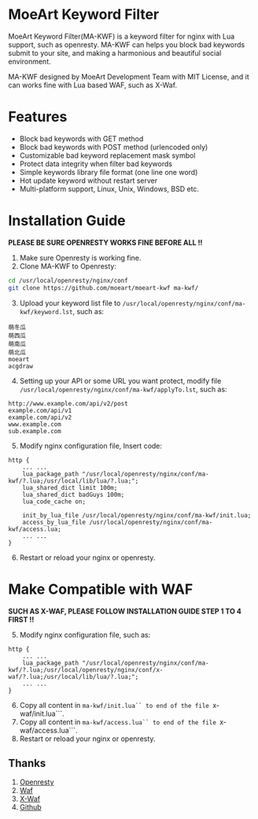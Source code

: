 # MoeArt Keyword Filter

MoeArt Keyword Filter(MA-KWF) is a keyword filter for nginx with Lua support, such as openresty. MA-KWF can helps you block bad keywords submit to your site, and making a harmonious and beautiful social environment.

MA-KWF designed by MoeArt Development Team with MIT License, and it can works fine with Lua based WAF, such as X-Waf.

# Features

- Block bad keywords with GET method
- Block bad keywords with POST method (urlencoded only)
- Customizable bad keyword replacement mask symbol
- Protect data integrity when filter bad keywords
- Simple keywords library file format (one line one word) 
- Hot update keyword without restart server
- Multi-platform support, Linux, Unix, Windows, BSD etc.

# Installation Guide

**PLEASE BE SURE OPENRESTY WORKS FINE BEFORE ALL !!**

1. Make sure Openresty is working fine.
2. Clone MA-KWF to Openresty:
```bash
cd /usr/local/openresty/nginx/conf
git clone https://github.com/moeart/moeart-kwf ma-kwf/
```
3. Upload your keyword list file to ```/usr/local/openresty/nginx/conf/ma-kwf/keyword.lst```, such as:
```
萌冬瓜
萌西瓜
萌南瓜
萌北瓜
moeart
acgdraw
```
4. Setting up your API or some URL you want protect, modify file ```/usr/local/openresty/nginx/conf/ma-kwf/applyTo.lst```, such as:
```
http://www.example.com/api/v2/post
example.com/api/v1
example.com/api/v2
www.example.com
sub.example.com
```
5. Modify nginx configuration file, Insert code:
```
http {
    ... ...
    lua_package_path "/usr/local/openresty/nginx/conf/ma-kwf/?.lua;/usr/local/lib/lua/?.lua;";
    lua_shared_dict limit 100m;
    lua_shared_dict badGuys 100m;
    lua_code_cache on;
    
    init_by_lua_file /usr/local/openresty/nginx/conf/ma-kwf/init.lua;
    access_by_lua_file /usr/local/openresty/nginx/conf/ma-kwf/access.lua;
    ... ...
}
```
6. Restart or reload your nginx or openresty.

# Make Compatible with WAF

**SUCH AS X-WAF, PLEASE FOLLOW INSTALLATION GUIDE STEP 1 TO 4 FIRST !!**

5. Modify nginx configuration file, such as:
```
http {
    ... ...
    lua_package_path "/usr/local/openresty/nginx/conf/ma-kwf/?.lua;/usr/local/openresty/nginx/conf/x-waf/?.lua;/usr/local/lib/lua/?.lua;";
    ... ...
}
```
6. Copy all content in ```ma-kwf/init.lua`` to end of the file ```x-waf/init.lua```.
7. Copy all content in ```ma-kwf/access.lua`` to end of the file ```x-waf/access.lua```.
8. Restart or reload your nginx or openresty.

## Thanks

1. [Openresty](https://openresty.org)
2. [Waf](https://github.com/unixhot/waf)
3. [X-Waf](https://waf.xsec.io)
3. [Github](https://github.com)
